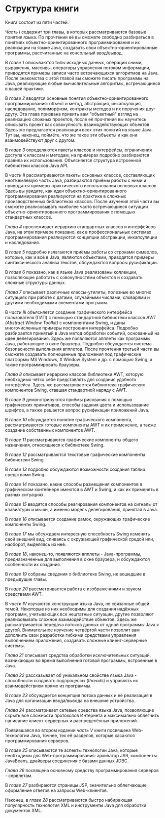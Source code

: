 # Структура книги

Книга состоит из пяти частей.

_Часть I_ содержит три главы, в которых рассматриваются базовые понятия языка. По прочтении её вы сможете свободно разбираться в понятиях объектно-ориентированного программирования и их реализации на языке Java, создавать свои объектно-ориентированные программы, рассчитанные на консольный ввод/вывод.

В _главе 1_ описываются типы исходных данных, операции сними, выражения, массивы, операторы управления потоком информации, приводятся примеры записи часто встречающихся алгоритмов на Java. После знакомства с этой главой вы сможете писать программы на Java, реализующие любые вычислительные алгоритмы, встречающиеся в вашей практике.

В _главе 2_ вводятся основные понятия объектно-ориентированного программирования: объект и метод, абстракция, инкапсуляция, наследование, полиморфизм, контракты методов и их поручения друг другу. Эта глава призвана привить вам "объектный" взгляд на реализацию сложных проектов, после её прочтения вы научитесь описывать проект как совокупность взаимодействующих объектов. Здесь же предлагается реализация всех этих понятий на языке Java. Тут вы, наконец, поймёте, что же такое эти объекты и как они взаимодействуют друг с другом.

В _главе 3_ определяются пакеты классов и интерфейсы, ограничения доступа к классам и методам, на примерах подробно разбираются правила их использования. Объясняется структура встроенной библиотеки классов Java API.

В _части II_ рассматриваются пакеты основных классов, составляющих неотъемлемую часть Java, разбираются приёмы работы с ними и приводятся примеры практического использования основных классов. Здесь вы увидите, как идеи объектно-ориентированного программирования реализуются на практике в сложных производственных библиотеках классов. После изучения этой части вы сможете реализовывать наиболее часто встречающиеся ситуации объектно-ориентированного программирования с помощью стандартных классов.

_Глава 4_ прослеживает иерархию стандартных классов и интерфейсов Java, на этом примере показано, как в профессиональных системах программирования реализуются концепции абстракции, инкапсуляции и наследования.

В _главе 5_ подробно излагаются приёмы работы со строками символов, которые, как и всё в Java, являются объектами, приводятся примеры синтаксического анализа текстов, обсуждаются вопросы русификации.

В _главе 6_ показано, как в языке Java реализованы коллекции, позволяющие работать с совокупностями объектов и создавать сложные структуры данных.

_Глава 7_ описывает различные классы-утилиты, полезные во многих ситуациях при работе с датами, случайными числами, словарями и другими необходимыми элементами программ.

В _части III_ объясняется создание графического интерфейса пользователя (ГИП) с помощью стандартной библиотеки классов _AWT (Abstract Window Toolkit)_ с компонентами Swing, и даны многочисленные примеры построения интерфейса. Подробно разбирается принятый в Java метод обработки событий, основанный на идее делегирования. Здесь же появляются апплеты как программы Java, работающие в окне браузера. Подробно обсуждается система безопасности выполнения апплетов. После прочтения третьей части вы сможете создавать полноценные приложения под графические платформы MS Windows, X Window System и др. с помощью Swing, а также программировать браузеры.

_Глава 8_ описывает иерархию классов библиотеки AWT, которую необходимо чётко себе представлять для создания удобного интерфейса. Здесь же рассматривается библиотека графических компонентов Swing, ставшая стандартной наряду с AWT.

В _главе 9_ демонстрируются приёмы рисования с помощью графических примитивов, способы задания цвета и использование шрифтов, а также решается вопрос русификации приложений Java.

В _главе 10_ обсуждается понятие графического компонента, рассматриваются готовые компоненты AWT и их применение, а также создание собственных компонентов AWT.

В _главе 11_ рассматриваются графические компоненты общего назначения, относящиеся к библиотеке Swing.

В _главе 12_ рассматриваются текстовые графические компоненты библиотеки Swing.

В _главе 13_ подробно обсуждаются возможности создания таблиц средствами Swing.

В _главе 14_ показано, какие способы размещения компонентов в графическом контейнере имеются в AWT и Swing, и как их применять в разных ситуациях.

В _главе 15_ вводятся способы реагирования компонентов на сигналы от клавиатуры и мыши, а именно модель делегирования, принятая в Java.

В _главе 16_ описывается создание рамок, окружающих графические компоненты Swing.

В _главе 17_ мы обсуждаем интересную способность Swing изменять свой внешний вид, сливаясь с окружающей графической средой или, наоборот, выделяясь из неё.

В _главе 18_, наконец-то, появляются апплеты - Java-программы, предназначенные для выполнения в окне браузера, и обсуждаются особенности их создания.

В _главе 19_ собраны сведения о библиотеке Swing, не вошедшие в предыдущие главы.

В _главе 20_ рассматривается работа с изображениями и звуком средствами AWT.

В _части IV_ изучаются конструкции языка Java, не связанные общей темой. Некоторые из них необходимы для создания надёжных программ, учитывающих все нештатные ситуации, другие позволяют реализовывать сложное взаимодействие объектов. Здесь же рассматривается передача потоков данных от одной программы Java к другой. Внимательное изучение четвёртой части позволит вам дополнить свои разработки гибкими средствами управления выполнением приложения, создавать сложные клиент-серверные системы.

_Глава 21_ описывает средства обработки исключительных ситуаций, возникающих во время выполнения готовой программы, встроенные в Java.

_Глава 22_ рассказывает об уникальном свойстве языка Java - способности создавать подпроцессы (_threads_) и управлять их взаимодействием прямо из программы.

В _главе 23_ обсуждается концепция потока данных и её реализация в Java для организации ввода/вывода на внешние устройства.

_Глава 24_ рассматривает сетевые средства языка Java, позволяющие скрыть все сложности протоколов Интернета и максимально облегчить написание клиент-серверных и распределённых приложений.

Появившаяся во втором издании _часть V_ книги посвящена Web-технологии Java, точнее, тех её разделов, которые касаются программирования серверов.

В _главе 25_ описываются те аспекты технологии Java, которые необходимы для Web-программирования: архиватор JAR, компоненты JavaBeans, драйверы соединения с базами данных JDBC.

_Глава 26_ посвящена основному средству программирования серверов - сервлетам.

В _главе 27_ разбираются страницы JSP, значительно облегчающие оформление ответов на запросы Web-клиентов.

Наконец, в _главе 28_ рассматриваются быстро набирающая популярность технология XML и инструменты Java для обработки документов XML.
